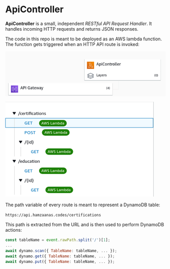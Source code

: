 # ApiController

**ApiController** is a small, independent *RESTful API Request Handler*. It handles incoming HTTP requests and returns JSON responses.

The code in this repo is meant to be deployed as an AWS lambda function. The function gets triggered when an HTTP API route is invoked:

![Triggers](./triggers.png)

![Routes](./routes.png)

The path variable of every route is meant to represent a DynamoDB table:

`https://api.hamzaanas.codes/certifications`

This path is extracted from the URL and is then used to perform DynamoDB actions:

```javascript
const tableName = event.rawPath.split('/')[1];
...
await dynamo.scan({ TableName: tableName, ... });
await dynamo.get({ TableName: tableName, ... });
await dynamo.put({ TableName: tableName, ... });
```

